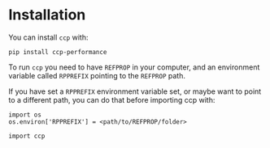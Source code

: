 # Installation

You can install `ccp` with:

```{code-block}
pip install ccp-performance
```

To run `ccp` you need to have `REFPROP` in your computer, and an environment variable called `RPPREFIX` pointing to the `REFPROP` path.

If you have set a `RPPREFIX` environment variable set, or maybe want to point to a different path, you can do that before importing ccp with:

```{code-block} python
import os
os.environ['RPPREFIX'] = <path/to/REFPROP/folder>

import ccp
```

